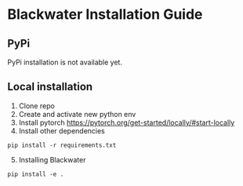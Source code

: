 # Blackwater Installation Guide

## PyPi

PyPi installation is not available yet.

## Local installation

1. Clone repo
2. Create and activate new python env
3. Install pytorch https://pytorch.org/get-started/locally/#start-locally
4. Install other dependencies

```shell
pip install -r requirements.txt
```

5. Installing Blackwater

```shell
pip install -e .
```
